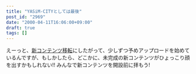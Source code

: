 ```yaml
---
title: "YASiM-CITYとしては最後"
post_id: "2969"
date: "2000-04-11T16:06:00+09:00"
draft: true
tags: []
---
```



えーっと、[新コンテンツ移転](/yasimcity-solo)にしたがって、少しずつ予めアップロードを始めているんですが、もしかしたら、どこかに、未完成の新コンテンツがひょっこり顔を出すかもしれない!! みんなで新コンテンツを開設前に拝もう!
